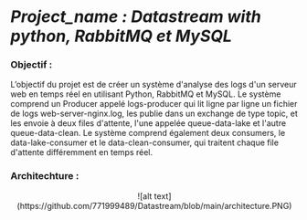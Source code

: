 <h1><b><i> Project_name : Datastream with python, RabbitMQ et MySQL </i></b></h1>

<h3> Objectif : </h3>
L’objectif du projet est de créer un système d'analyse des logs d'un serveur web en temps réel en utilisant Python, RabbitMQ et MySQL. Le système comprend un Producer appelé logs-producer qui lit ligne par ligne un fichier de logs web-server-nginx.log, les publie dans un exchange de type topic, et les envoie à deux files d'attente, l'une appelée queue-data-lake et l'autre queue-data-clean. Le système comprend également deux consumers, le data-lake-consumer et le data-clean-consumer, qui traitent chaque file d'attente différemment en temps réel.

<h3> Architechture : </h3>
<center>![alt text](https://github.com/771999489/Datastream/blob/main/architecture.PNG)</center>

